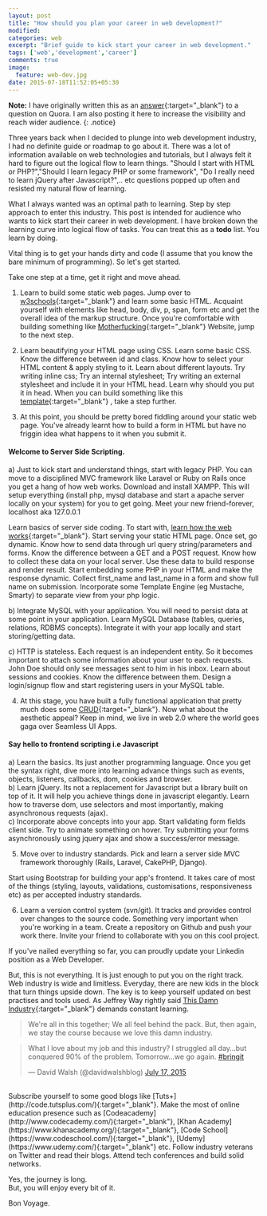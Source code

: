 ```yaml
---
layout: post
title: "How should you plan your career in web development?"
modified:
categories: web
excerpt: "Brief guide to kick start your career in web development."
tags: ['web','development','career']
comments: true
image:
  feature: web-dev.jpg
date: 2015-07-18T11:52:05+05:30
---
```


**Note:** I have originally written this as an [answer](http://qr.ae/xAAvv){:target="_blank"} to a question on Quora. I am also posting it here to increase the visibility and reach wider audience.
{: .notice}

Three years back when I decided to plunge into web development industry, I had no definite guide or roadmap to go about it. There was a lot of information available on web technologies and tutorials, but I always felt it hard to figure out the logical flow to learn things. "Should I start with HTML or PHP?","Should I learn legacy PHP or some framework", "Do I really need to learn jQuery after Javascript?",.. etc questions popped up often and resisted my natural flow of learning.

What I always wanted was an optimal path to learning. Step by step approach to enter this industry. This post is intended for audience who wants to kick start their career in web development. I have broken down the learning curve into logical flow of tasks. You can treat this as a **todo** list. You learn by doing.

Vital thing is to get your hands dirty and code (I assume that you know the bare minimum of programming). So let's get started.


Take one step at a time, get it right and move ahead.

1) Learn to build some static web pages.
Jump over to [w3schools](http://www.w3schools.com/){:target="_blank"} and learn some basic HTML. Acquaint yourself with elements like head, body, div, p, span, form etc and get the overall idea of the markup structure. Once you're comfortable with building something like [Motherfucking](http://motherfuckingwebsite.com/){:target="_blank"} Website, jump to the next step.

2) Learn beautifying your HTML page using CSS.
Learn some basic CSS. Know the difference between id and class. Know how to select your HTML content & apply styling to it. Learn about different layouts. Try writing inline css; Try an internal stylesheet; Try writing an external stylesheet and include it in your HTML head. Learn why should you put it in head. When you can build something like this [template](https://css-tricks.com/examples/SuperSimpleTwoColumn/){:target="_blank"} , take a step further.

3) At this point, you should be pretty bored fiddling around your static web page. You've already learnt how to build a form in HTML but have no friggin idea what happens to it when you submit it.

#### Welcome to Server Side Scripting.

a) Just to kick start and understand things, start with legacy PHP. You can move to a disciplined MVC framework like Laravel or Ruby on Rails once you get a hang of how web works. Download and install XAMPP. This will setup everything (install php, mysql database and start a apache server locally on your system) for you to get going. Meet your new friend-forever, localhost aka 127.0.0.1

Learn basics of server side coding.
To start with, [learn how the web works](https://developer.mozilla.org/en-US/Learn/Getting_started_with_the_web/How_the_Web_works){:target="_blank"}.
Start serving your static HTML page. Once set, go dynamic.
Know how to send data through url query string/parameters and forms. Know the difference between a GET and a POST request. Know how to collect these data on your local server. Use these data to build response and render result. Start embedding some PHP in your HTML and make the response dynamic. Collect first_name and last_name in a form and show full name on submission. Incorporate some Template Engine (eg Mustache, Smarty) to separate view from your php logic.

b) Integrate MySQL with your application.
You will need to persist data at some point in your application.
Learn MySQL Database (tables, queries, relations, RDBMS concepts). Integrate it with your app locally and start storing/getting data.

c) HTTP is stateless. Each request is an independent entity. So it becomes important to attach some information about your user to each requests. John Doe should only see messages sent to him in his inbox. Learn about sessions and cookies. Know the difference between them. Design a login/signup flow and start registering users in your MySQL table.

4) At this stage, you have built a fully functional application that pretty much does some [CRUD](https://www.wikiwand.com/en/Create,_read,_update_and_delete){:target="_blank"}. Now what about the aesthetic appeal? Keep in mind, we live in web 2.0 where the world goes gaga over Seamless UI Apps.

#### Say hello to frontend scripting i.e Javascript

a) Learn the basics. Its just another programming language. Once you get the syntax right, dive more into learning advance things such as events, objects, listeners, callbacks, dom, cookies and browser.<br>
b) Learn jQuery. Its not a replacement for Javascript but a library built on top of it. It will help you achieve things done in javascript elegantly. Learn how to traverse dom, use selectors and most importantly, making asynchronous requests (ajax).<br>
c) Incorporate above concepts into your app. Start validating form fields client side. Try to animate something on hover. Try submitting your forms asynchronously using jquery ajax and show a success/error message.

5) Move over to industry standards. Pick and learn a server side MVC framework  thoroughly (Rails, Laravel, CakePHP, Django).

Start using Bootstrap for building your app's frontend. It takes care of most of the things (styling, layouts, validations, customisations, responsiveness etc) as per accepted industry standards.

6) Learn a version control system (svn/git). It tracks and provides control over changes to the source code. Something very important when you're working in a team. Create a repository on Github and push your work there. Invite your friend to collaborate with you on this cool project.

If you've nailed everything so far, you can proudly update your Linkedin position as a Web Developer.

But, this is not everything. It is just enough to put you on the right track. Web industry is wide and limitless. Everyday, there are new kids in the block that turn things upside down. The key is to keep yourself updated on best practises and tools used. As Jeffrey Way rightly said [This Damn Industry](http://code.tutsplus.com/articles/this-damn-industry--net-17054){:target="_blank"} demands constant learning.

>We're all in this together; We all feel behind the pack. But, then again, we stay the course because we love this damn industry.

<blockquote class="twitter-tweet" lang="en"><p lang="en" dir="ltr">What I love about my job and this industry? I struggled all day…but conquered 90% of the problem. Tomorrow…we go again. <a href="https://twitter.com/hashtag/bringit?src=hash">#bringit</a></p>&mdash; David Walsh (@davidwalshblog) <a href="https://twitter.com/davidwalshblog/status/621882063403159553">July 17, 2015</a></blockquote>
<script async src="//platform.twitter.com/widgets.js" charset="utf-8"></script>

<br>
Subscribe yourself to some good blogs like [Tuts+](http://code.tutsplus.com/){:target="_blank"}. Make the most of online education presence such as [Codeacademy](http://www.codecademy.com/){:target="_blank"}, [Khan Academy](https://www.khanacademy.org/){:target="_blank"}, [Code School](https://www.codeschool.com/){:target="_blank"},  [Udemy](https://www.udemy.com/){:target="_blank"} etc. Follow industry veterans on Twitter and read their blogs. Attend tech conferences and build solid networks.

Yes, the journey is long.<br>But, you will enjoy every bit of it.

Bon Voyage.